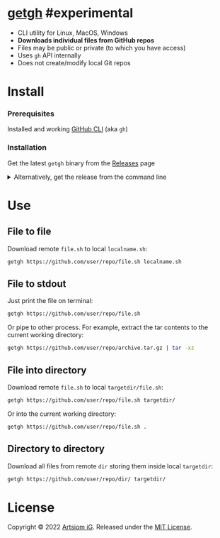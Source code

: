# [getgh](https://github.com/rtmigo/getgh) #experimental  

* CLI utility for Linux, MacOS, Windows
* **Downloads individual files from GitHub repos**
* Files may be public or private (to which you have access)
* Uses `gh` API internally
* Does not create/modify local Git repos

# Install

### Prerequisites

Installed and working [GitHub CLI](https://github.com/cli/cli#installation) (aka `gh`)

### Installation

 
Get the latest `getgh` binary from
   the [Releases](https://github.com/rtmigo/getgh/releases) page 



<details><summary>Alternatively, get the release from the command line</summary>

## Linux:

```bash
# download and extract to current working directory
wget -c -O - \
  https://github.com/rtmigo/getgh/releases/latest/download/getgh_linux_amd64.tgz \
  | tar -xz

# check it runs
./getgh --version

# maybe move to some directory in your $PATH
mv -v ./getgh "$HOME/.local/bin/"
```
</details>



# Use

## File to file

Download remote `file.sh` to local `localname.sh`:

```bash
getgh https://github.com/user/repo/file.sh localname.sh
```

## File to stdout

Just print the file on terminal:

```bash
getgh https://github.com/user/repo/file.sh
```

Or pipe to other process. For example, extract the tar contents
to the current working directory:

```bash
getgh https://github.com/user/repo/archive.tar.gz | tar -xz
```

## File into directory

Download remote `file.sh` to local `targetdir/file.sh`:

```bash
getgh https://github.com/user/repo/file.sh targetdir/
```

Or into the current working directory:

```bash
getgh https://github.com/user/repo/file.sh .
```

## Directory to directory

Download all files from remote `dir` storing them inside local `targetdir`:

```bash
getgh https://github.com/user/repo/dir/ targetdir/
```

# License

Copyright © 2022 [Artsiom iG](https://github.com/rtmigo).
Released under the [MIT License](LICENSE).

